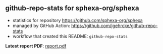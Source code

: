 ## github-repo-stats for sphexa-org/sphexa

- statistics for repository https://github.com/sphexa-org/sphexa
- managed by GitHub Action: https://github.com/jgehrcke/github-repo-stats
- workflow that created this README: `github-repo-stats`

**Latest report PDF**: [report.pdf](https://github.com/sphexa-org/sphexa/raw/github-repo-stats/sphexa-org/sphexa/latest-report/report.pdf)

